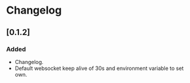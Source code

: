 # Changelog

## [0.1.2]

### Added

-   Changelog.
-   Default websocket keep alive of 30s and environment variable to set own.
